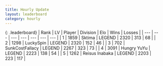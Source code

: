 ```yaml
---
title: Hourly Update
layout: leaderboard
category: hourly
---
```


{: .leaderboard}
| Rank | LV | Player | Division | Elo | Wins | Losses |
| --- | --- | --- | --- | --- | --- | --- |
| <span data-change="0">1</span> | 1859 | <span title="ID: 353063">Sktima</span> | LEGEND | <span data-change="2">2320</span> | <span data-change="1">313</span> | <span data-change="0">68</span> |
| <span data-change="0">2</span> | 1298 | <span title="ID: 498412">LuckySpin</span> | LEGEND | <span data-change="17">2320</span> | <span data-change="6">152</span> | <span data-change="0">46</span> |
| <span data-change="0">3</span> | 702 | <span title="ID: 402846">SunkCostFallacy</span> | LEGEND | <span data-change="3">2267</span> | <span data-change="1">323</span> | <span data-change="0">73</span> |
| <span data-change="0">4</span> | 3091 | <span title="ID: 164871">Hungry YuYu</span> | LEGEND | <span data-change="0">2223</span> | <span data-change="0">138</span> | <span data-change="0">54</span> |
| <span data-change="0">5</span> | 1262 | <span title="ID: 451068">Reisus Inabaka</span> | LEGEND | <span data-change="0">2203</span> | <span data-change="0">223</span> | <span data-change="0">117</span> |